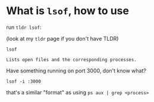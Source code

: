 # What is `lsof`, how to use

run `tldr lsof`:

(look at my `tldr` page if you don't have TLDR)

```
lsof

Lists open files and the corresponding processes.
```

Have something running on port 3000, don't know what?

```
lsof -i :3000
```

that's a similar "format" as using `ps aux | grep <process>`

